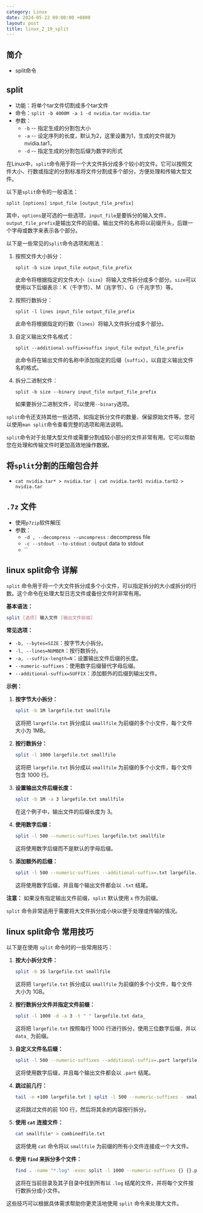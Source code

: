 ```yaml
---
category: Linux
date: 2024-05-22 09:00:00 +0800
layout: post
title: linux_2_19_split
---
```

## 简介

+ split命令

## split

+ 功能：将单个tar文件切割成多个tar文件
+ 命令：`split -b 4000M -a 1 -d nvidia.tar nvidia.tar`
+ 参数：
  + `-b`  --  指定生成的分割包大小
  + `-a`  --  设定序列的长度，默认为2，这里设置为1，生成的文件就为nvidia.tar1，
  + `-d`  --  指定生成的分割包后缀为数字的形式

在Linux中，`split`命令用于将一个大文件拆分成多个较小的文件。它可以按照文件大小、行数或指定的分割标准将文件分割成多个部分，方便处理和传输大型文件。

以下是`split`命令的一般语法：

```
split [options] input_file [output_file_prefix]
```

其中，`options`是可选的一些选项，`input_file`是要拆分的输入文件，`output_file_prefix`是输出文件的前缀。输出文件的名称将以前缀开头，后跟一个字母或数字来表示各个部分。

以下是一些常见的`split`命令选项和用法：

1. 按照文件大小拆分：
   ```
   split -b size input_file output_file_prefix
   ```

   此命令将根据指定的文件大小（`size`）将输入文件拆分成多个部分。`size`可以使用以下后缀表示：K（千字节）、M（兆字节）、G（千兆字节）等。

2. 按照行数拆分：
   ```
   split -l lines input_file output_file_prefix
   ```

   此命令将根据指定的行数（`lines`）将输入文件拆分成多个部分。

3. 自定义输出文件名格式：
   ```
   split --additional-suffix=suffix input_file output_file_prefix
   ```

   此命令将在输出文件的名称中添加指定的后缀（`suffix`），以自定义输出文件名的格式。

4. 拆分二进制文件：
   ```
   split -b size --binary input_file output_file_prefix
   ```

   如果要拆分二进制文件，可以使用`--binary`选项。

`split`命令还支持其他一些选项，如指定拆分文件的数量、保留原始文件等。您可以使用`man split`命令查看完整的选项和用法说明。

`split`命令对于处理大型文件或需要分割成较小部分的文件非常有用。它可以帮助您在处理和传输文件时更加高效地操作数据。

## 将`split`分割的压缩包合并

+ `cat nvidia.tar* > nvidia.tar | cat nvidia.tar01 nvidia.tar02 > nvidia.tar`

## `.7z` 文件

+ 使用`p7zip`软件解压
+ 参数：
  + `-d , --decompress --uncompress` : decompress file
  + `-c --stdout --to-stdout` : output data to stdout
  + `` 

## linux split命令 详解

`split` 命令用于将一个大文件拆分成多个小文件，可以指定拆分的大小或拆分的行数。这个命令在处理大型日志文件或备份文件时非常有用。

**基本语法：**
```bash
split [选项] 输入文件 [输出文件前缀]
```

**常见选项：**
- `-b, --bytes=SIZE`：按字节大小拆分。
- `-l, --lines=NUMBER`：按行数拆分。
- `-a, --suffix-length=N`：设置输出文件后缀的长度。
- `--numeric-suffixes`：使用数字后缀替代字母后缀。
- `--additional-suffix=SUFFIX`：添加额外的后缀到输出文件。

**示例：**
1. **按字节大小拆分：**
   ```bash
   split -b 1M largefile.txt smallfile
   ```
   这将把 `largefile.txt` 拆分成以 `smallfile` 为前缀的多个小文件，每个文件大小为 1MB。

2. **按行数拆分：**
   ```bash
   split -l 1000 largefile.txt smallfile
   ```
   这将把 `largefile.txt` 拆分成以 `smallfile` 为前缀的多个小文件，每个文件包含 1000 行。

3. **设置输出文件后缀长度：**
   ```bash
   split -b 1M -a 3 largefile.txt smallfile
   ```
   在这个例子中，输出文件的后缀长度为 3。

4. **使用数字后缀：**
   ```bash
   split -l 500 --numeric-suffixes largefile.txt smallfile
   ```
   这将使用数字后缀而不是默认的字母后缀。

5. **添加额外的后缀：**
   ```bash
   split -l 500 --numeric-suffixes --additional-suffix=.txt largefile.txt smallfile
   ```
   这将使用数字后缀，并且每个输出文件都会以 `.txt` 结尾。

**注意：** 如果没有指定输出文件前缀，`split` 默认使用 `x` 作为前缀。

`split` 命令非常适用于需要将大文件拆分成小块以便于处理或传输的情况。

## linux split命令 常用技巧

以下是在使用 `split` 命令时的一些常用技巧：

1. **按大小拆分文件：**
   ```bash
   split -b 1G largefile.txt smallfile
   ```
   这将把 `largefile.txt` 拆分成以 `smallfile` 为前缀的多个小文件，每个文件大小为 1GB。

2. **按行数拆分文件并指定文件前缀：**
   ```bash
   split -l 1000 -d -a 3 -t " " largefile.txt data_
   ```
   这将把 `largefile.txt` 按照每行 1000 行进行拆分，使用三位数字后缀，并以 `data_` 为前缀。

3. **自定义文件名后缀：**
   ```bash
   split -l 500 --numeric-suffixes --additional-suffix=.part largefile.txt smallfile
   ```
   这将使用数字后缀，并且每个输出文件都会以 `.part` 结尾。

4. **跳过前几行：**
   ```bash
   tail -n +100 largefile.txt | split -l 500 --numeric-suffixes - smallfile
   ```
   这将跳过文件的前 100 行，然后将其余的内容按行拆分。

5. **使用 `cat` 连接文件：**
   ```bash
   cat smallfile* > combinedfile.txt
   ```
   这将使用 `cat` 命令将以 `smallfile` 为前缀的所有小文件连接成一个大文件。

6. **使用 `find` 来拆分多个文件：**
   ```bash
   find . -name "*.log" -exec split -l 1000 --numeric-suffixes {} {}.part \;
   ```
   这将在当前目录及其子目录中找到所有以 `.log` 结尾的文件，并将每个文件按行数拆分成小文件。

这些技巧可以根据具体需求帮助你更灵活地使用 `split` 命令来处理大文件。